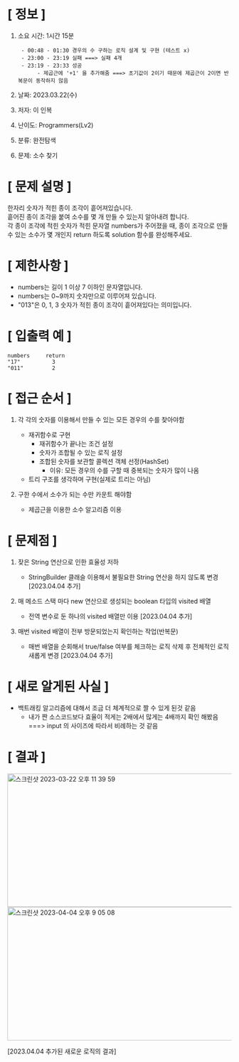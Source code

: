 # **[ 정보 ]**
1. 소요 시간: 1시간 15분
    
        - 00:48 - 01:30 경우의 수 구하는 로직 설계 및 구현 (테스트 x)
        - 23:00 - 23:19 실패 ===> 실패 4개
        - 23:19 - 23:33 성공
             - 제곱근에 '+1' 을 추가해줌 ===> 초기값이 2이기 때문에 제곱근이 2이면 반복문이 동작하지 않음
2. 날짜: 2023.03.22(수)
3. 저자: 이 인복
4. 난이도: Programmers(Lv2)
5. 분류: 완전탐색   
6. 문제: 소수 찾기

# **[ 문제 설명 ]**
한자리 숫자가 적힌 종이 조각이 흩어져있습니다.  
흩어진 종이 조각을 붙여 소수를 몇 개 만들 수 있는지 알아내려 합니다.   
각 종이 조각에 적힌 숫자가 적힌 문자열 numbers가 주어졌을 때, 종이 조각으로 만들 수 있는 소수가 몇 개인지 return 하도록 solution 함수를 완성해주세요.

# **[ 제한사항 ]**
- numbers는 길이 1 이상 7 이하인 문자열입니다.
- numbers는 0~9까지 숫자만으로 이루어져 있습니다.
- "013"은 0, 1, 3 숫자가 적힌 종이 조각이 흩어져있다는 의미입니다.

# **[ 입출력 예 ]**
    numbers	    return
    "17"	      3
    "011"	      2   

# **[ 접근 순서 ]**
1. 각 각의 숫자를 이용해서 만들 수 있는 모든 경우의 수를 찾아야함
    - 재귀함수로 구현
        - 재귀함수가 끝나는 조건 설정
        - 숫자가 조합될 수 있는 로직 설정
        - 조합된 숫자를 보관할 콜렉션 객체 선정(HashSet)
            - 이유: 모든 경우의 수를 구할 때 중복되는 숫자가 많이 나옴
    - 트리 구조를 생각하며 구현(실제로 트리는 아님)
   

2. 구한 수에서 소수가 되는 수만 카운트 해야함
    - 제곱근을 이용한 소수 알고리즘 이용

# **[ 문제점 ]**
1. 잦은 String 연산으로 인한 효율성 저하
   - StringBuilder 클래슬 이용해서 불필요한 String 연산을 하지 않도록 변경 [2023.04.04 추가]


2. 매 메소드 스택 마다 new 연산으로 생성되는 boolean 타입의 visited 배열
   - 전역 변수로 둔 하나의 visited 배열만 이용 [2023.04.04 추가]

3. 매번 visited 배열이 전부 방문되었는지 확인하는 작업(반복문)
   - 매번 배열을 순회해서 true/false 여부를 체크하는 로직 삭제 후 전체적인 로직 새롭게 변경 [2023.04.04 추가]

# **[ 새로 알게된 사실 ]**
- 백트래킹 알고리즘에 대해서 조금 더 체계적으로 짤 수 있게 된것 같음
    - 내가 짠 소스코드보다 효율이 적게는 2배에서 많게는 4배까지 확인 해봤음 ===> input 의 사이즈에 따라서 비례하는 것 같음

# **[ 결과 ]**
<img width="800" height="300" alt="스크린샷 2023-03-22 오후 11 39 59" src="https://user-images.githubusercontent.com/59809278/226948325-dedbb8cf-1ddf-4475-8e81-c23b0e6c8632.png">  

<img width="800" height="300" alt="스크린샷 2023-04-04 오후 9 05 08" src="https://user-images.githubusercontent.com/59809278/229787944-7a6789fa-35c4-4535-b1d7-9ff103473563.png">  
  
[2023.04.04 추가된 새로운 로직의 결과]

